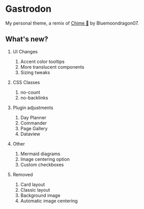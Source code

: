 # Gastrodon

My personal theme, a remix of [Chime 🔔](https://github.com/Bluemoondragon07/chime-theme) by Bluemoondragon07.

## What's new?

1. UI Changes

   1. Accent color tooltips
   2. More translucent components
   3. Sizing tweaks
2. CSS Classes

   1. no-count
   2. no-backlinks
3. Plugin adjustments

   1. Day Planner
   2. Commander
   3. Page Gallery
   4. Dataview
4. Other

   1. Mermaid diagrams
   2. Image centering option
   3. Custom checkboxes
5. Removed

   1. Card layout
   2. Classic layout
   3. Background image
   4. Automatic image centering
